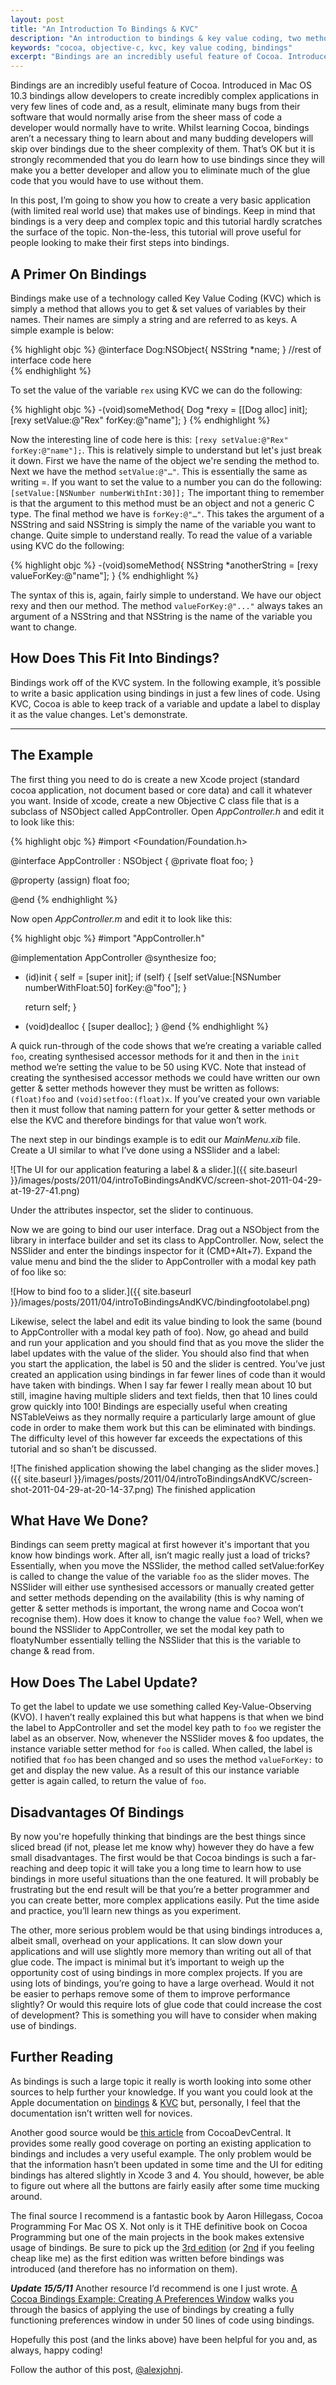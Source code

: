 ```yaml
---
layout: post
title: "An Introduction To Bindings & KVC"
description: "An introduction to bindings & key value coding, two methods for simplifying the development of Cocoa applications."
keywords: "cocoa, objective-c, kvc, key value coding, bindings"
excerpt: "Bindings are an incredibly useful feature of Cocoa. Introduced in Mac OS 10.3 bindings allow developers to create incredibly complex applications in very few lines of code and, as a result, eliminate many bugs from their software that would normally arise from the sheer mass of code a developer would normally have to write. Whilst learning Cocoa, bindings aren’t a necessary thing to learn about and many budding developers will skip over bindings due to the sheer complexity of them. That’s OK but it is strongly recommended that you do learn how to use bindings since they will make you a better developer and allow you to eliminate much of the glue code that you would have to use without them."
---
```


Bindings are an incredibly useful feature of Cocoa. Introduced in Mac OS 10.3 bindings allow developers to create incredibly complex applications in very few lines of code and, as a result, eliminate many bugs from their software that would normally arise from the sheer mass of code a developer would normally have to write. Whilst learning Cocoa, bindings aren’t a necessary thing to learn about and many budding developers will skip over bindings due to the sheer complexity of them. That’s OK but it is strongly recommended that you do learn how to use bindings since they will make you a better developer and allow you to eliminate much of the glue code that you would have to use without them.

<!--more-->

In this post, I’m going to show you how to create a very basic application (with limited real world use) that makes use of bindings. Keep in mind that bindings is a very deep and complex topic and this tutorial hardly scratches the surface of the topic. Non-the-less, this tutorial will prove useful for people looking to make their first steps into bindings.

A Primer On Bindings
--------------------

Bindings make use of a technology called Key Value Coding (KVC) which is simply a method that allows you to get & set values of variables by their names. Their names are simply a string and are referred to as keys. A simple example is below:

{% highlight objc %}
@interface Dog:NSObject{
	NSString *name;
}
//rest of interface code here	
{% endhighlight %}

To set the value of the variable `rex` using KVC we can do the following:

{% highlight objc %}
-(void)someMethod{
	Dog *rexy = [[Dog alloc] init];
	[rexy setValue:@"Rex" forKey:@"name"];
}
{% endhighlight %}

Now the interesting line of code here is this: `[rexy setValue:@"Rex" forKey:@"name"];`. This is relatively simple to understand but let's just break it down. First we have the name of the object we're sending the method to. Next we have the method `setValue:@"…"`. This is essentially the same as writing =. If you want to set the value to a number you can do the following: `[setValue:[NSNumber numberWithInt:30]];` The important thing to remember is that the argument to this method must be an object and not a generic C type. The final method we have is `forKey:@"…"`. This takes the argument of a NSString and said NSString is simply the name of the variable you want to change. Quite simple to understand really. To read the value of a variable using KVC do the following:

{% highlight objc %}
-(void)someMethod{
	NSString *anotherString = [rexy valueForKey:@"name"];
}
{% endhighlight %}

The syntax of this is, again, fairly simple to understand. We have our object rexy and then our method. The method `valueForKey:@"..."` always takes an argument of a NSString and that NSString is the name of the variable you want to change.

How Does This Fit Into Bindings?
--------------------------------

Bindings work off of the KVC system. In the following example, it’s possible to write a basic application using bindings in just a few lines of code. Using KVC, Cocoa is able to keep track of a variable and update a label to display it as the value changes. Let's demonstrate.

---

The Example
-----------

The first thing you need to do is create a new Xcode project (standard cocoa application, not document based or core data) and call it whatever you want. Inside of xcode, create a new Objective C class file that is a subclass of NSObject called AppController. Open _AppController.h_ and edit it to look like this:

{% highlight objc %}
#import <Foundation/Foundation.h>

@interface AppController : NSObject {
@private
    float foo;
}

@property (assign) float foo;

@end
{% endhighlight %}

Now open _AppController.m_ and edit it to look like this:

{% highlight objc %}
#import "AppController.h"

@implementation AppController
@synthesize foo;
- (id)init
{
	self = [super init];
    if (self) {
     [self setValue:[NSNumber numberWithFloat:50] forKey:@"foo"];
    }

    return self;
}

- (void)dealloc
{
	[super dealloc];
}
@end
{% endhighlight %}

A quick run-through of the code shows that we’re creating a variable called `foo`, creating synthesised accessor methods for it and then in the `init` method we’re setting the value to be 50 using KVC. Note that instead of creating the synthesised accessor methods we could have written our own getter & setter methods however they must be written as follows: `(float)foo` and `(void)setfoo:(float)x`. If you’ve created your own variable then it must follow that naming pattern for your getter & setter methods or else the KVC and therefore bindings for that value won’t work.

The next step in our bindings example is to edit our _MainMenu.xib_ file. Create a UI similar to what I’ve done using a NSSlider and a label:

![The UI for our application featuring a label & a slider.]({{ site.baseurl }}/images/posts/2011/04/introToBindingsAndKVC/screen-shot-2011-04-29-at-19-27-41.png)

Under the attributes inspector, set the slider to continuous. 

Now we are going to bind our user interface. Drag out a NSObject from the library in interface builder and set its class to AppController. Now, select the NSSlider and enter the bindings inspector for it (CMD+Alt+7). Expand the value menu and bind the the slider to AppController with a modal key path of foo like so:

![How to bind foo to a slider.]({{ site.baseurl }}/images/posts/2011/04/introToBindingsAndKVC/bindingfootolabel.png)

Likewise, select the label and edit its value binding to look the same (bound to AppController with a modal key path of foo). Now, go ahead and build and run your application and you should find that as you move the slider the label updates with the value of the slider. You should also find that when you start the application, the label is 50 and the slider is centred. You’ve just created an application using bindings in far fewer lines of code than it would have taken with bindings. When I say far fewer I really mean about 10 but still, imagine having multiple sliders and text fields, then that 10 lines could grow quickly into 100! Bindings are especially useful when creating NSTableVeiws as they normally require a particularly large amount of glue code in order to make them work but this can be eliminated with bindings. The difficulty level of this however far exceeds the expectations of this tutorial and so shan’t be discussed.

![The finished application showing the label changing as the slider moves.]({{ site.baseurl }}/images/posts/2011/04/introToBindingsAndKVC/screen-shot-2011-04-29-at-20-14-37.png) The finished application

What Have We Done?
------------------

Bindings can seem pretty magical at first however it's important that you know how bindings work. After all, isn’t magic really just a load of tricks? Essentially, when you move the NSSlider, the method called setValue:forKey is called to change the value of the variable `foo` as the slider moves. The NSSlider will either use synthesised accessors or manually created getter and setter methods depending on the availability (this is why naming of getter & setter methods is important, the wrong name and Cocoa won’t recognise them). How does it know to change the value `foo?` Well, when we bound the NSSlider to AppController, we set the modal key path to floatyNumber essentially telling the NSSlider that this is the variable to change & read from.

How Does The Label Update?
--------------------------

To get the label to update we use something called Key-Value-Observing (KVO). I haven’t really explained this but what happens is that when we bind the label to AppController and set the model key path to `foo` we register the label as an observer. Now, whenever the NSSlider moves & foo updates, the instance variable setter method for `foo` is called. When called, the label is notified that `foo` has been changed and so uses the method `valueForKey:` to get and display the new value. As a result of this our instance variable getter is again called, to return the value of `foo`.

Disadvantages Of Bindings
-------------------------

By now you're hopefully thinking that bindings are the best things since sliced bread (if not, please let me know why) however they do have a few small disadvantages. The first would be that Cocoa bindings is such a far-reaching and deep topic it will take you a long time to learn how to use bindings in more useful situations than the one featured. It will probably be frustrating but the end result will be that you’re a better programmer and you can create better, more complex applications easily. Put the time aside and practice, you’ll learn new things as you experiment.

The other, more serious problem would be that using bindings introduces a, albeit small, overhead on your applications. It can slow down your applications and will use slightly more memory than writing out all of that glue code. The impact is minimal but it’s important to weigh up the opportunity cost of using bindings in more complex projects. If you are using lots of bindings, you’re going to have a large overhead. Would it not be easier to perhaps remove some of them to improve performance slightly? Or would this require lots of glue code that could increase the cost of development? This is something you will have to consider when making use of bindings.

Further Reading
---------------

As bindings is such a large topic it really is worth looking into some other sources to help further your knowledge. If you want you could look at the Apple documentation on [bindings](http://developer.apple.com/library/mac/#documentation/Cocoa/Conceptual/CocoaBindings/CocoaBindings.html#//apple_ref/doc/uid/10000167i) & [KVC](http://developer.apple.com/library/mac/#documentation/Cocoa/Conceptual/KeyValueCoding/Articles/KeyValueCoding.html#//apple_ref/doc/uid/10000107i) but, personally, I feel that the documentation isn’t written well for novices.

Another good source would be [this article](http://cocoadevcentral.com/articles/000080.php) from CocoaDevCentral. It provides some really good coverage on porting an existing application to bindings and includes a very useful example. The only problem would be that the information hasn’t been updated in some time and the UI for editing bindings has altered slightly in Xcode 3 and 4. You should, however, be able to figure out where all the buttons are fairly easily after some time mucking around.

The final source I recommend is a fantastic book by Aaron Hillegass, Cocoa Programming For Mac OS X. Not only is it THE definitive book on Cocoa Programming but one of the main projects in the book makes extensive usage of bindings. Be sure to pick up the [3rd edition](http://www.amazon.co.uk/Cocoa-Programming-Mac-OS-X/dp/0321503619/ref=sr_1_1?ie=UTF8&qid=1304104154&sr=8-1) (or [2nd](http://www.amazon.co.uk/Cocoa-Programming-OS-Aaron-Hillegass/dp/0321213149/ref=sr_1_1?ie=UTF8&s=books&qid=1304104161&sr=8-1) if you feeling cheap like me) as the first edition was written before bindings was introduced (and therefore has no information on them).

***Update 15/5/11*** Another resource I’d recommend is one I just wrote. [A Cocoa Bindings Example: Creating A Preferences Window](/2011/05/15/creating-a-preferences-window-in-cocoa-using-bindings/) walks you through the basics of applying the use of bindings by creating a fully functioning preferences window in under 50 lines of code using bindings.

Hopefully this post (and the links above) have been helpful for you and, as always, happy coding!

Follow the author of this post, [@alexjohnj](http://twitter.com/alexjohnj). 
